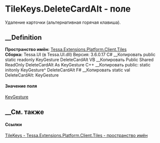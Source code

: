 # TileKeys.DeleteCardAlt - поле
Удаление карточки (альтернативная горячая клавиша).
## __Definition
 **Пространство имён:**
[Tessa.Extensions.Platform.Client.Tiles](N_Tessa_Extensions_Platform_Client_Tiles.htm)  
 **Сборка:** Tessa.UI (в Tessa.UI.dll) Версия: 3.6.0.17
C# __Копировать
     public static readonly KeyGesture DeleteCardAlt
VB __Копировать
     Public Shared ReadOnly DeleteCardAlt As KeyGesture
C++ __Копировать
     public:
    static initonly KeyGesture^ DeleteCardAlt
F# __Копировать
     static val DeleteCardAlt: KeyGesture
#### Значение поля
[KeyGesture](https://learn.microsoft.com/dotnet/api/system.windows.input.keygesture)
##  __См. также
#### Ссылки
[TileKeys - ](T_Tessa_Extensions_Platform_Client_Tiles_TileKeys.htm)
[Tessa.Extensions.Platform.Client.Tiles - пространство
имён](N_Tessa_Extensions_Platform_Client_Tiles.htm)
